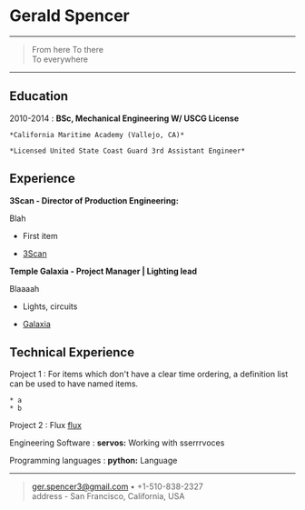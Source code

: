 Gerald Spencer
============

----

>  From here 
>  To there \
>  To everywhere

----

Education
---------

2010-2014
:   **BSc, Mechanical Engineering W/ USCG License**

    *California Maritime Academy (Vallejo, CA)*

    *Licensed United State Coast Guard 3rd Assistant Engineer*


Experience
----------

**3Scan - Director of Production Engineering:**

Blah

* First item

* [3Scan](http://www.3scan.com)

**Temple Galaxia - Project Manager | Lighting lead**

Blaaaah

* Lights, circuits

* [Galaxia](www.templegalaxia.org)

Technical Experience
--------------------

Project 1
:   For items which don't have a clear time ordering, a definition
    list can be used to have named items.

    * a
    * b

Project 2
:   Flux [flux]

Engineering Software
:   **servos:** Working with sserrrvoces

Programming languages
:   **python:** Language

[flux]: www.fluxfoundation.org

----

> <ger.spencer3@gmail.com> • +1-510-838-2327 \
> address - San Francisco, California, USA
